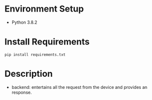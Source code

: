 # Environment Setup

- Python 3.8.2

# Install Requirements

```
pip install requirements.txt
```

# Description

- backend: entertains all the request from the device and provides an response.
